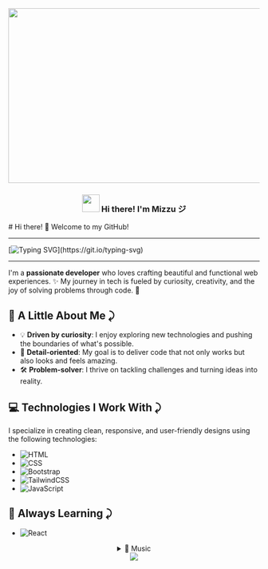 <!-- Heading -->

<div align="center">
<!-- Img -->
  <img align="center" height="350px" width="800px" src="https://78.media.tumblr.com/4a4cd42f174892bbdeaa1d2158d085e3/tumblr_off5nbmTS71rz9hl6o3_500.gif"  />

<h3 align="center"><img src = "https://media.tenor.com/MY0AEYOEgiUAAAAi/sufunmaxanime.gif" height="35px" width = 35px> Hi there! I'm Mizzu ジ</h3>

</div>
# Hi there! 👋 Welcome to my GitHub!

---

[![Typing SVG](https://readme-typing-svg.demolab.com?font=JetBrains&size=17&pause=400&color=8283FF&center=true&vCenter=true&random=false&width=435&lines=%E2%98%84%EF%B8%8F+Transforming+ideas+into+reality...;%E2%98%95+Code%2C+coffee+and+passion...;%F0%9F%8E%A7+Coding+to+the+rhythm+of+music...;%F0%9F%8E%B5+Where+notes+become+bits...;%F0%9F%8E%B6+And+melodies+become+algorithms...)](https://git.io/typing-svg)

---

I'm a **passionate developer** who loves crafting beautiful and functional web experiences. ✨ My journey in tech is fueled by curiosity, creativity, and the joy of solving problems through code. 🚀  

## 🌟 A Little About Me ⤸  
- 💡 **Driven by curiosity**: I enjoy exploring new technologies and pushing the boundaries of what's possible.  
- 🎯 **Detail-oriented**: My goal is to deliver code that not only works but also looks and feels amazing.  
- 🛠️ **Problem-solver**: I thrive on tackling challenges and turning ideas into reality.  

## 💻 Technologies I Work With ⤸ 
I specialize in creating clean, responsive, and user-friendly designs using the following technologies:  
-  ![HTML](https://img.shields.io/badge/-HTML5-E34F26?logo=html5&logoColor=white&style=flat-square)
-  ![CSS](https://img.shields.io/badge/-CSS3-1572B6?logo=css3&logoColor=white&style=flat-square)
-  ![Bootstrap](https://img.shields.io/badge/-Bootstrap-7952B3?logo=bootstrap&logoColor=white&style=flat-square)
-  ![TailwindCSS](https://img.shields.io/badge/-TailwindCSS-38B2AC?logo=tailwind-css&logoColor=white&style=flat-square)
-  ![JavaScript](https://img.shields.io/badge/-JavaScript-F7DF1E?logo=javascript&logoColor=black&style=flat-square)

## 🌱 Always Learning ⤸

- ![React](https://img.shields.io/badge/-React-61DAFB?logo=react&logoColor=black&style=flat-square)

<details align="center">
  <summary>🎵 Music</summary>
  
![Alt text](https://spotify-recently-played-readme.vercel.app/api?user=31t5ldnl22dk6cziqtedriwbgera)
</details>

<div align="center">
  <img src="https://visitor-badge.laobi.icu/badge?page_id=mizzu-u&left_color=indigo&right_color=slategray"  />
</div>
